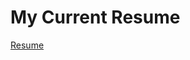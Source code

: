 # My Current Resume

[Resume](https://github.com/ajyanand/Resume/blob/main/ATS%20Resume%20Ajay%20May%202023%20Full_JnJ.pdf)
